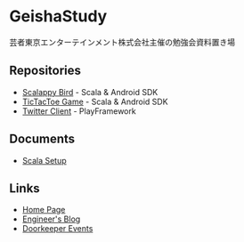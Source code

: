 GeishaStudy
===========

芸者東京エンターテインメント株式会社主催の勉強会資料置き場

## Repositories

* [Scalappy Bird](https://github.com/geishatokyo/scalappybird) - Scala & Android SDK
* [TicTacToe Game](https://github.com/geishatokyo/scala-android-tictactoe) - Scala & Android SDK
* [Twitter Client](https://github.com/geishatokyo/playexample) - PlayFramework

## Documents

* [Scala Setup](ScalaSetup.md)

## Links

* [Home Page](http://www.geishatokyo.com)
* [Engineer's Blog](http://blob.geishatokyo.com/)
* [Doorkeeper Events](http://geishatokyo.doorkeeper.jp/events)
